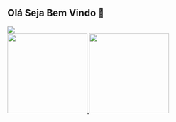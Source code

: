 ## Olá Seja Bem Vindo 👋

<div>
<a href="https://www.linkedin.com/in/cwbfabio/" target="_blank"><img loading="lazy" src="https://img.shields.io/badge/-LinkedIn-%230077B5?style=for-the-badge&logo=linkedin&logoColor=white" target="_blank"></a>   
</div>


<div>
<a href="https://github.com/cwbffm">
<img loading="lazy" height="180em" src="https://github-readme-stats.vercel.app/api/top-langs/?username=cwbffm&layout=compact&langs_count=7&theme=dracula"/>
<img loading="lazy" height="180em" src="https://github-readme-stats.vercel.app/api?username=cwbffm&show_icons=true&theme=dracula&include_all_commits=true&count_private=true"/>
</div>
